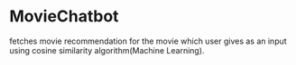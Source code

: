 # MovieChatbot
fetches movie recommendation for  the movie which user gives as an input using cosine similarity algorithm(Machine Learning).
